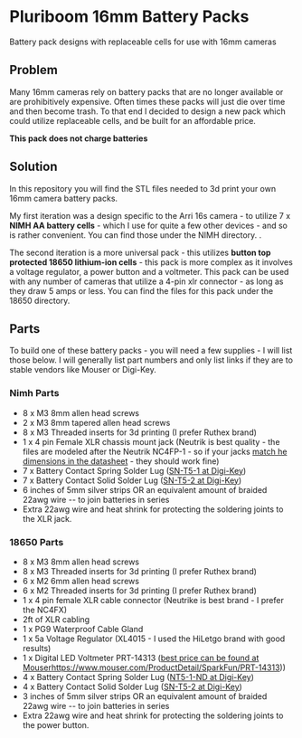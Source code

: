 # Pluriboom 16mm Battery Packs
Battery pack designs with replaceable cells for use with 16mm cameras


## Problem
Many 16mm cameras rely on battery packs that are no longer available or are prohibitively expensive. Often times these packs will just die over time and then become trash. To that end I decided to design a new pack which could utilize replaceable cells, and be built for an affordable price. 

**This pack does not charge batteries**

## Solution
In this repository you will find the STL files needed to 3d print your own 16mm camera battery packs. 

My first iteration was a design specific to the Arri 16s camera - to utilize 7 x **NIMH AA battery cells** - which I use for quite a few other devices - and so is rather convenient. You can find those under the NIMH directory. . 

The second iteration is a more universal pack - this utilizes **button top protected 18650 lithium-ion cells** -  this pack is more complex as it involves a voltage regulator, a power button and a voltmeter. This pack can be used with any number of cameras that utilize a 4-pin xlr connector - as long as they draw 5 amps or less. You can find the files for this pack under the 18650 directory.

## Parts
To build one of these battery packs - you will need a few supplies - I will list those below. I will generally list part numbers and only list links if they are to stable vendors like Mouser or Digi-Key.

### Nimh Parts
- 8 x M3 8mm allen head screws
- 2 x M3 8mm tapered allen head screws
- 8 x M3 Threaded inserts for 3d printing (I prefer Ruthex brand)
- 1 x 4 pin Female XLR chassis mount jack (Neutrik is best quality - the files are modeled after the Neutrik NC4FP-1 - so if your jacks [match he dimensions in the datasheet](https://www.neutrik.com/media/8436/download/nc4fp-1-1.pdf?v=1) - they should work fine)
- 7 x Battery Contact Spring Solder Lug ([SN-T5-1 at Digi-Key](https://www.digikey.com/en/products/detail/mpd-memory-protection-devices/SN-T5-1/2439583))
- 7 x Battery Contact Solid Solder Lug ([SN-T5-2 at Digi-Key](https://www.digikey.com/en/products/detail/mpd-memory-protection-devices/SN-T5-2/2439587))
- 6 inches of 5mm silver strips OR an equivalent amount of braided 22awg wire -- to join batteries in series 
- Extra 22awg wire and heat shrink for protecting the soldering joints to the XLR jack.

### 18650 Parts
- 8 x M3 8mm allen head screws
- 8 x M3 Threaded inserts for 3d printing (I prefer Ruthex brand)
- 6 x M2 6mm allen head screws
- 6 x M2 Threaded inserts for 3d printing (I prefer Ruthex brand)
- 1 x 4 pin female XLR cable connector (Neutrike is best brand - I prefer the NC4FX)
- 2ft of XLR cabling
- 1 x PG9 Waterproof Cable Gland
- 1 x 5a Voltage Regulator (XL4015 - I used the HiLetgo brand with good results)
- 1 x Digital LED Voltmeter PRT-14313 ([best price can be found at Mouser](https://www.mouser.com/ProductDetail/SparkFun/PRT-14313)https://www.mouser.com/ProductDetail/SparkFun/PRT-14313))
- 4 x Battery Contact Spring Solder Lug ([NT5-1-ND at Digi-Key](https://www.digikey.com/en/products/detail/mpd-memory-protection-devices/SN-T5-1/2439583))
- 4 x Battery Contact Solid Solder Lug ([SN-T5-2 at Digi-Key](https://www.digikey.com/en/products/detail/mpd-memory-protection-devices/SN-T5-2/2439587))
- 3 inches of 5mm silver strips OR an equivalent amount of braided 22awg wire -- to join batteries in series
- Extra 22awg wire and heat shrink for protecting the soldering joints to the power button.
